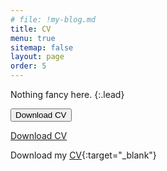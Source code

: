 ```yaml
---
# file: !my-blog.md
title: CV
menu: true
sitemap: false
layout: page
order: 5
---
```


Nothing fancy here.
{:.lead}

<a href="./assets/cv.pdf"><button>Download CV</button></a>

<a href="../assets/cv.pdf" class="button" target="_blank">Download CV</a>


Download my [CV](./assets/cv.pdf){:target="_blank"}

